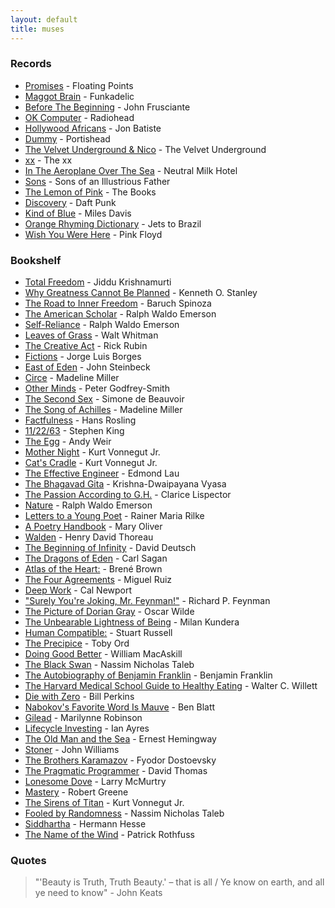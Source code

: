 ```yaml
---
layout: default
title: muses
---
```


### Records

- [Promises](https://open.spotify.com/album/3ShtO5VCYa3ctlR5uzLWBa?autoplay=true) - Floating Points
- [Maggot Brain](https://open.spotify.com/track/5WJU527RQNyMLuKecjsL8V?autoplay=true) - Funkadelic
- [Before The Beginning](https://open.spotify.com/track/0WlIsoZO70rddJrsal9Tqm?autoplay=true) - John Frusciante
- [OK Computer](https://open.spotify.com/album/6dVIqQ8qmQ5GBnJ9shOYGE?autoplay=true) - Radiohead
- [Hollywood Africans](https://open.spotify.com/album/41PE0a48Mgo7jiCnjf6719?autoplay=true) - Jon Batiste
- [Dummy](https://open.spotify.com/album/3539EbNgIdEDGBKkUf4wno?autoplay=true) - Portishead
- [The Velvet Underground & Nico](https://open.spotify.com/album/1b27KQt4bBP2hlgrHbQMIw?autoplay=true) - The Velvet Underground
- [xx](https://open.spotify.com/album/6tzQKMilI02kn1lzLklDI8?autoplay=true) - The xx
- [In The Aeroplane Over The Sea](https://open.spotify.com/album/0vVekV45lOaVKs6RZQQNob?autoplay=true) - Neutral Milk Hotel
- [Sons](https://open.spotify.com/album/1WznfBJq0vsT4uzH8HEAM8?autoplay=true) - Sons of an Illustrious Father
- [The Lemon of Pink](https://open.spotify.com/track/4Sp2Hz3EaK8ZfJpFVi0QSc?autoplay=true) - The Books
- [Discovery](https://open.spotify.com/album/2noRn2Aes5aoNVsU6iWThc?autoplay=true) - Daft Punk
- [Kind of Blue](https://open.spotify.com/album/1weenld61qoidwYuZ1GESA?autoplay=true) - Miles Davis
- [Orange Rhyming Dictionary](https://open.spotify.com/album/5zaVtrjodNQru22Rj4FIcD?autoplay=true) - Jets to Brazil
- [Wish You Were Here](https://open.spotify.com/album/0bCAjiUamIFqKJsekOYuRw?autoplay=true) - Pink Floyd

### Bookshelf

- [Total Freedom](https://www.goodreads.com/book/show/143878) - Jiddu Krishnamurti
- [Why Greatness Cannot Be Planned](https://www.goodreads.com/book/show/25670869) - Kenneth O. Stanley
- [The Road to Inner Freedom](https://www.goodreads.com/book/show/208658) - Baruch Spinoza
- [The American Scholar](https://www.goodreads.com/book/show/57272153) - Ralph Waldo Emerson
- [Self-Reliance](https://www.goodreads.com/book/show/55678388) - Ralph Waldo Emerson
- [Leaves of Grass](https://www.goodreads.com/book/show/765418) - Walt Whitman
- [The Creative Act](https://www.goodreads.com/book/show/60965426) - Rick Rubin
- [Fictions](https://www.goodreads.com/book/show/16564) - Jorge Luis Borges
- [East of Eden](https://www.goodreads.com/book/show/4406) - John Steinbeck
- [Circe](https://www.goodreads.com/book/show/35959740) - Madeline Miller
- [Other Minds](https://www.goodreads.com/book/show/28116739) - Peter Godfrey-Smith
- [The Second Sex](https://www.goodreads.com/book/show/23346892) - Simone de Beauvoir
- [The Song of Achilles](https://www.goodreads.com/book/show/11250317) - Madeline Miller
- [Factfulness](https://www.goodreads.com/book/show/34890015) - Hans Rosling
- [11/22/63](https://www.goodreads.com/book/show/10644930) - Stephen King
- [The Egg](https://www.goodreads.com/book/show/17563539) - Andy Weir
- [Mother Night](https://www.goodreads.com/book/show/9592) - Kurt Vonnegut Jr.
- [Cat's Cradle](https://www.goodreads.com/book/show/135479) - Kurt Vonnegut Jr.
- [The Effective Engineer](https://www.goodreads.com/book/show/25238425) - Edmond Lau
- [The Bhagavad Gita](https://www.goodreads.com/book/show/34909756) - Krishna-Dwaipayana Vyasa
- [The Passion According to G.H.](https://www.goodreads.com/book/show/153426) - Clarice Lispector
- [Nature](https://www.goodreads.com/book/show/40069643) - Ralph Waldo Emerson
- [Letters to a Young Poet](https://www.goodreads.com/book/show/13570789) - Rainer Maria Rilke
- [A Poetry Handbook](https://www.goodreads.com/book/show/71652) - Mary Oliver
- [Walden](https://www.goodreads.com/book/show/16902) - Henry David Thoreau
- [The Beginning of Infinity](https://www.goodreads.com/book/show/10483171) - David Deutsch
- [The Dragons of Eden](https://www.goodreads.com/book/show/18936642) - Carl Sagan
- [Atlas of the Heart:](https://www.goodreads.com/book/show/58330567) - Brené Brown
- [The Four Agreements](https://www.goodreads.com/book/show/6596) - Miguel Ruiz
- [Deep Work](https://www.goodreads.com/book/show/25744928) - Cal Newport
- ["Surely You're Joking, Mr. Feynman!"](https://www.goodreads.com/book/show/35167685) - Richard P. Feynman
- [The Picture of Dorian Gray](https://www.goodreads.com/book/show/5297) - Oscar Wilde
- [The Unbearable Lightness of Being](https://www.goodreads.com/book/show/9717) - Milan Kundera
- [Human Compatible:](https://www.goodreads.com/book/show/44767248) - Stuart Russell
- [The Precipice](https://www.goodreads.com/book/show/46803615) - Toby Ord
- [Doing Good Better](https://www.goodreads.com/book/show/23398748) - William MacAskill
- [The Black Swan](https://www.goodreads.com/book/show/242472) - Nassim Nicholas Taleb
- [The Autobiography of Benjamin Franklin](https://www.goodreads.com/book/show/52309) - Benjamin Franklin
- [The Harvard Medical School Guide to Healthy Eating](https://www.goodreads.com/book/show/34466919) - Walter C. Willett
- [Die with Zero](https://www.goodreads.com/book/show/52950915) - Bill Perkins
- [Nabokov's Favorite Word Is Mauve](https://www.goodreads.com/book/show/30753786) - Ben Blatt
- [Gilead](https://www.goodreads.com/book/show/68210) - Marilynne Robinson
- [Lifecycle Investing](https://www.goodreads.com/book/show/7603406) - Ian Ayres
- [The Old Man and the Sea](https://www.goodreads.com/book/show/2165) - Ernest Hemingway
- [Stoner](https://www.goodreads.com/book/show/166997) - John Williams
- [The Brothers Karamazov](https://www.goodreads.com/book/show/4934) - Fyodor Dostoevsky
- [The Pragmatic Programmer](https://www.goodreads.com/book/show/45280024) - David Thomas
- [Lonesome Dove](https://www.goodreads.com/book/show/256008) - Larry McMurtry
- [Mastery](https://www.goodreads.com/book/show/13589182) - Robert Greene
- [The Sirens of Titan](https://www.goodreads.com/book/show/4982) - Kurt Vonnegut Jr.
- [Fooled by Randomness](https://www.goodreads.com/book/show/38315) - Nassim Nicholas Taleb
- [Siddhartha](https://www.goodreads.com/book/show/52036) - Hermann Hesse
- [The Name of the Wind](https://www.goodreads.com/book/show/186074.The_Name_of_the_Wind) - Patrick Rothfuss

### Quotes

> "'Beauty is Truth, Truth Beauty.' – that is all / Ye know on earth, and all ye need to know" - John Keats
